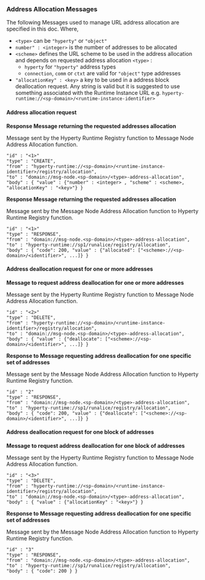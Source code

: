 ### Address Allocation Messages

The following Messages used to manage URL address allocation are specified in this doc. Where,

-	`<type>` can be `"hyperty"` or `"object"`
-	`number" : <integer>` is the number of addresses to be allocated
-	`<scheme>` defines the URL scheme to be used in the address allocation and depends on requested address allocation `<type>` :
	-	`hyperty` for `"hyperty"` address types
	-	`connection`, `comm` or `ctxt` are valid for `"object"` type addresses
-	`"allocationKey" : <key>` a key to be used in a address block deallocation request. Any string is valid but it is suggested to use something associated with the Runtime Instance URL e.g. `hyperty-runtime://<sp-domain>/<runtime-instance-identifier>`

#### Address allocation request

**Response Message returning the requested addresses allocation**

Message sent by the Hyperty Runtime Registry function to Message Node Address Allocation function.

```
"id" : "<1>"
"type" : "CREATE",
"from" : "hyperty-runtime://<sp-domain>/<runtime-instance-identifier>/registry/allocation",
"to" : "domain://msg-node.<sp-domain>/<type>-address-allocation",
"body" : { "value" : {"number" : <integer> , "scheme" : <scheme>, "allocationKey" : "<key>"} }
```

**Response Message returning the requested addresses allocation**

Message sent by the Message Node Address Allocation function to Hyperty Runtime Registry function.

```
"id" : "<1>"
"type" : "RESPONSE",
"from" : "domain://msg-node.<sp-domain>/<type>-address-allocation",
"to" : "hyperty-runtime://sp1/runalice/registry/allocation",
"body" : { "code": 200, "value" : {"allocated": ["<scheme>://<sp-domain>/<identifier>", ...]} }
```

#### Address deallocation request for one or more addresses

**Message to request address deallocation for one or more addresses**

Message sent by the Hyperty Runtime Registry function to Message Node Address Allocation function.

```
"id" : "<2>"
"type" : "DELETE",
"from" : "hyperty-runtime://<sp-domain>/<runtime-instance-identifier>/registry/allocation",
"to" : "domain://msg-node.<sp-domain>/<type>-address-allocation",
"body" : { "value" : {"deallocate": ["<scheme>://<sp-domain>/<identifier>", ...]} }
```

**Response to Message requesting address deallocation for one specific set of addresses**

Message sent by the Message Node Address Allocation function to Hyperty Runtime Registry function.

```
"id" : "2"
"type" : "RESPONSE",
"from" : "domain://msg-node.<sp-domain>/<type>-address-allocation",
"to" : "hyperty-runtime://sp1/runalice/registry/allocation",
"body" : { "code": 200, "value" : {"deallocate": ["<scheme>://<sp-domain>/<identifier>", ...]} }
```

#### Address deallocation request for one block of addresses

**Message to request address deallocation for one block of addresses**

Message sent by the Hyperty Runtime Registry function to Message Node Address Allocation function.

```
"id" : "<3>"
"type" : "DELETE",
"from" : "hyperty-runtime://<sp-domain>/<runtime-instance-identifier>/registry/allocation",
"to" : "domain://msg-node.<sp-domain>/<type>-address-allocation",
"body" : { "value" : {"allocationKey" : "<key>"} }

```

**Response to Message requesting address deallocation for one specific set of addresses**

Message sent by the Message Node Address Allocation function to Hyperty Runtime Registry function.

```
"id" : "3"
"type" : "RESPONSE",
"from" : "domain://msg-node.<sp-domain>/<type>-address-allocation",
"to" : "hyperty-runtime://sp1/runalice/registry/allocation",
"body" : { "code": 200 } }
```
